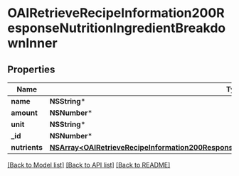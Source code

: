 # OAIRetrieveRecipeInformation200ResponseNutritionIngredientBreakdownInner

## Properties
Name | Type | Description | Notes
------------ | ------------- | ------------- | -------------
**name** | **NSString*** |  | [optional] 
**amount** | **NSNumber*** |  | [optional] 
**unit** | **NSString*** |  | [optional] 
**_id** | **NSNumber*** |  | [optional] 
**nutrients** | [**NSArray&lt;OAIRetrieveRecipeInformation200ResponseNutritionIngredientBreakdownInnerNutrientsInner&gt;***](OAIRetrieveRecipeInformation200ResponseNutritionIngredientBreakdownInnerNutrientsInner.md) |  | [optional] 

[[Back to Model list]](../README.md#documentation-for-models) [[Back to API list]](../README.md#documentation-for-api-endpoints) [[Back to README]](../README.md)


